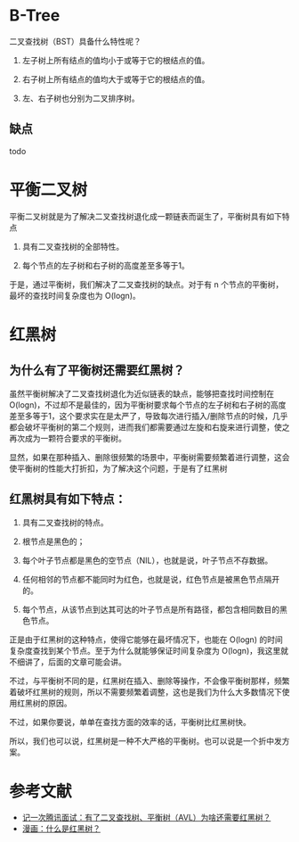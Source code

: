 

# B-Tree

二叉查找树（BST）具备什么特性呢？

1. 左子树上所有结点的值均小于或等于它的根结点的值。

2. 右子树上所有结点的值均大于或等于它的根结点的值。

3. 左、右子树也分别为二叉排序树。

## 缺点

todo 

# 平衡二叉树
平衡二叉树就是为了解决二叉查找树退化成一颗链表而诞生了，平衡树具有如下特点

1. 具有二叉查找树的全部特性。

2. 每个节点的左子树和右子树的高度差至多等于1。

于是，通过平衡树，我们解决了二叉查找树的缺点。对于有 n 个节点的平衡树，最坏的查找时间复杂度也为 O(logn)。

# 红黑树
## 为什么有了平衡树还需要红黑树？
虽然平衡树解决了二叉查找树退化为近似链表的缺点，能够把查找时间控制在 O(logn)，不过却不是最佳的，因为平衡树要求每个节点的左子树和右子树的高度差至多等于1，这个要求实在是太严了，导致每次进行插入/删除节点的时候，几乎都会破坏平衡树的第二个规则，进而我们都需要通过左旋和右旋来进行调整，使之再次成为一颗符合要求的平衡树。

显然，如果在那种插入、删除很频繁的场景中，平衡树需要频繁着进行调整，这会使平衡树的性能大打折扣，为了解决这个问题，于是有了红黑树

## 红黑树具有如下特点：

1. 具有二叉查找树的特点。

2. 根节点是黑色的；

3. 每个叶子节点都是黑色的空节点（NIL），也就是说，叶子节点不存数据。

4. 任何相邻的节点都不能同时为红色，也就是说，红色节点是被黑色节点隔开的。

5. 每个节点，从该节点到达其可达的叶子节点是所有路径，都包含相同数目的黑色节点。

正是由于红黑树的这种特点，使得它能够在最坏情况下，也能在 O(logn) 的时间复杂度查找到某个节点。至于为什么就能够保证时间复杂度为 O(logn)，我这里就不细讲了，后面的文章可能会讲。

不过，与平衡树不同的是，红黑树在插入、删除等操作，不会像平衡树那样，频繁着破坏红黑树的规则，所以不需要频繁着调整，这也是我们为什么大多数情况下使用红黑树的原因。

不过，如果你要说，单单在查找方面的效率的话，平衡树比红黑树快。

所以，我们也可以说，红黑树是一种不大严格的平衡树。也可以说是一个折中发方案。



# 参考文献

- [记一次腾讯面试：有了二叉查找树、平衡树（AVL）为啥还需要红黑树？](https://zhuanlan.zhihu.com/p/72505589)
- [漫画：什么是红黑树？](https://zhuanlan.zhihu.com/p/31805309)

